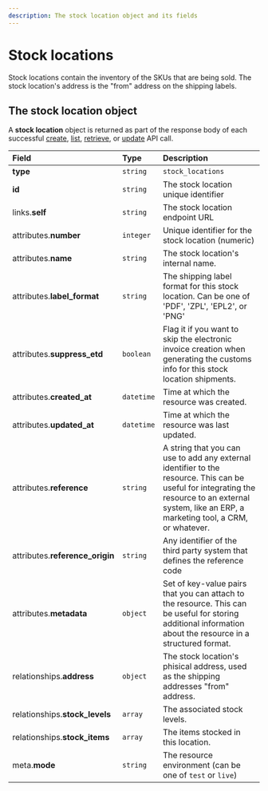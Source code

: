 ```yaml
---
description: The stock location object and its fields
---
```


# Stock locations

Stock locations contain the inventory of the SKUs that are being sold. The stock location's address is the "from" address on the shipping labels.

## The stock location object

A **stock location** object is returned as part of the response body of each successful [create](https://docs.commercelayer.io/api/resources/stock_locations/create_stock_location), [list](https://docs.commercelayer.io/api/resources/stock_locations/list_stock_locations), [retrieve](https://docs.commercelayer.io/api/resources/stock_locations/retrieve_stock_location), or [update](https://docs.commercelayer.io/api/resources/stock_locations/update_stock_location) API call.

| Field | Type | Description |
| :--- | :--- | :--- |
| **type** | `string` | `stock_locations` |
| **id** | `string` | The stock location unique identifier |
| links.**self** | `string` | The stock location endpoint URL |
| attributes.**number** | `integer` | Unique identifier for the stock location \(numeric\) |
| attributes.**name** | `string` | The stock location's internal name. |
| attributes.**label\_format** | `string` | The shipping label format for this stock location. Can be one of 'PDF', 'ZPL', 'EPL2', or 'PNG' |
| attributes.**suppress\_etd** | `boolean` | Flag it if you want to skip the electronic invoice creation when generating the customs info for this stock location shipments. |
| attributes.**created\_at** | `datetime` | Time at which the resource was created. |
| attributes.**updated\_at** | `datetime` | Time at which the resource was last updated. |
| attributes.**reference** | `string` | A string that you can use to add any external identifier to the resource. This can be useful for integrating the resource to an external system, like an ERP, a marketing tool, a CRM, or whatever. |
| attributes.**reference\_origin** | `string` | Any identifier of the third party system that defines the reference code |
| attributes.**metadata** | `object` | Set of key-value pairs that you can attach to the resource. This can be useful for storing additional information about the resource in a structured format. |
| relationships.**address** | `object` | The stock location's phisical address, used as the shipping addresses "from" address. |
| relationships.**stock\_levels** | `array` | The associated stock levels. |
| relationships.**stock\_items** | `array` | The items stocked in this location. |
| meta.**mode** | `string` | The resource environment \(can be one of `test` or `live`\) |

